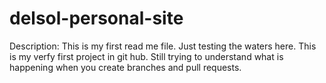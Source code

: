 # delsol-personal-site
Description:
This is my first read me file. Just testing the waters here. This is my verfy first project in git hub. Still trying to understand what is happening when you create branches and pull requests.
